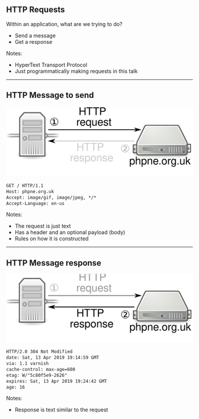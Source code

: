 
## HTTP Requests
Within an application, what are we trying to do?

* Send a message
* Get a response

Notes:

* HyperText Transport Protocol
* Just programmatically making requests in this talk

---

## HTTP Message to send

<img src="slides/images/request.svg" style="background: white" />

```http
GET / HTTP/1.1
Host: phpne.org.uk
Accept: image/gif, image/jpeg, */*
Accept-Language: en-us
```

Notes:

* The request is just text
* Has a header and an optional payload (body)
* Rules on how it is constructed

---

## HTTP Message response

<img src="slides/images/response.svg" style="background: white" />

```http
HTTP/2.0 304 Not Modified
date: Sat, 13 Apr 2019 19:14:59 GMT
via: 1.1 varnish
cache-control: max-age=600
etag: W/"5c80f5e9-2626"
expires: Sat, 13 Apr 2019 19:24:42 GMT
age: 16
```

Notes:

* Response is text similar to the request
